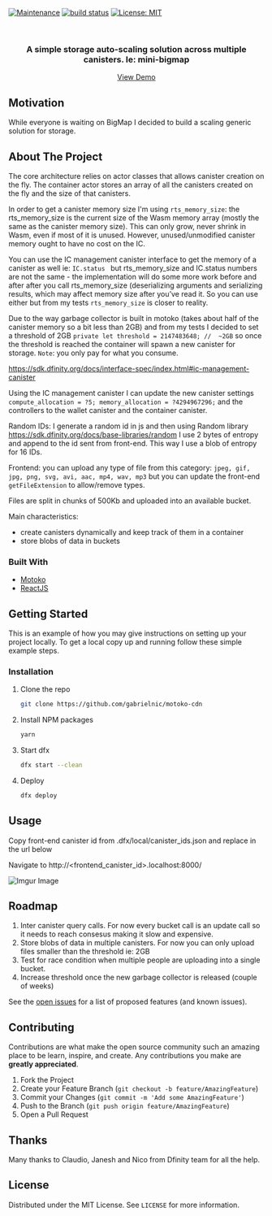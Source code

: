 [![Maintenance](https://img.shields.io/badge/Maintained%3F-yes-green.svg)](https://GitHub.com/Naereen/StrapDown.js/graphs/commit-activity)
 <a href="https://circleci.com/gh/badges/shields/tree/master">
        <img src="https://img.shields.io/circleci/project/github/badges/shields/master" alt="build status"></a>
[![License: MIT](https://img.shields.io/badge/License-MIT-yellow.svg)](https://opensource.org/licenses/MIT)




<!-- PROJECT LOGO -->
<br />
<p align="center">
  
  <h3 align="center">A simple storage auto-scaling solution across multiple canisters. Ie: mini-bigmap</h3>

  <p align="center">
    <a href="https://b2r3f-wiaaa-aaaae-aaaxa-cai.ic0.app/">View Demo</a>
  </p>
</p>

## Motivation
While everyone is waiting on BigMap I decided to build a scaling generic solution for storage. 

## About The Project
The core architecture relies on actor classes that allows canister creation on the fly. 
The container actor stores an array of all the canisters created on the fly and the size of that canisters. 

In order to get a canister memory size I'm using `rts_memory_size`: the rts_memory_size is the current size of the Wasm memory array (mostly the same as the canister memory size). This can only grow, never shrink in Wasm, even if most of it is unused. However, unused/unmodified canister memory ought to have no cost on the IC.

You can use the IC management canister interface to get the memory of a canister as well ie: `IC.status ` but rts_memory_size and IC.status numbers are not the same - the implementation will do some more work before and after after you call rts_memory_size (deserializing arguments and serializing results, which may affect memory size after you’ve read it. So you can use either but from my tests `rts_memory_size` is closer to reality. 

Due to the way garbage collector is built in motoko (takes about half of the canister memory so a bit less than 2GB) and from my tests I decided to set a threshold of 2GB  `private let threshold = 2147483648; //  ~2GB` so once the threshold is reached the container will spawn a new canister for storage. `Note`: you only pay for what you consume. 

https://sdk.dfinity.org/docs/interface-spec/index.html#ic-management-canister

Using the IC management canister I can update the new canister settings `compute_allocation = ?5; memory_allocation = ?4294967296;` and the controllers to the wallet canister and the container canister. 

Random IDs: I generate a random id in js and then using Random library https://sdk.dfinity.org/docs/base-libraries/random I use 2 bytes of entropy and append to the id sent from front-end. This way I use a blob of entropy for 16 IDs. 

Frontend: you can upload any type of file from this category: `jpeg, gif, jpg, png, svg, avi, aac, mp4, wav, mp3` but you can update the front-end `getFileExtension` to allow/remove types. 

Files are split in chunks of 500Kb and uploaded into an available bucket. 

Main characteristics:
* create canisters dynamically and keep track of them in a container
* store blobs of data in buckets 


### Built With

* [Motoko](https://sdk.dfinity.org/docs/quickstart/quickstart-intro.html)
* [ReactJS](https://reactjs.org/)

<!-- GETTING STARTED -->
## Getting Started

This is an example of how you may give instructions on setting up your project locally.
To get a local copy up and running follow these simple example steps.

### Installation

1. Clone the repo
   ```sh
   git clone https://github.com/gabrielnic/motoko-cdn
   ```
2. Install NPM packages
   ```sh
   yarn
   ```
3. Start dfx
   ```sh
   dfx start --clean
   ```
4. Deploy
   ```sh
   dfx deploy
   ```


<!-- USAGE EXAMPLES -->
## Usage
Copy front-end canister id from .dfx/local/canister_ids.json and replace in the url below
 

Navigate to http://<frontend_canister_id>.localhost:8000/

![Imgur Image](https://i.imgur.com/OGeUlz4.png)

<!-- ROADMAP -->
## Roadmap
1. Inter canister query calls. For now every bucket call is an update call so it needs to reach consesus making it slow and expensive. 
2. Store blobs of data in multiple canisters. For now you can only upload files smaller than the threshold ie: 2GB
3. Test for race condition when multiple people are uploading into a single bucket.
4. Increase threshold once the new garbage collector is released (couple of weeks)

See the [open issues](https://github.com/gabrielnic/motoko-cdn/issues) for a list of proposed features (and known issues).



<!-- CONTRIBUTING -->
## Contributing

Contributions are what make the open source community such an amazing place to be learn, inspire, and create. Any contributions you make are **greatly appreciated**.

1. Fork the Project
2. Create your Feature Branch (`git checkout -b feature/AmazingFeature`)
3. Commit your Changes (`git commit -m 'Add some AmazingFeature'`)
4. Push to the Branch (`git push origin feature/AmazingFeature`)
5. Open a Pull Request

<!-- LICENSE -->
## Thanks

Many thanks to Claudio, Janesh and Nico from Dfinity team for all the help. 



<!-- LICENSE -->
## License

Distributed under the MIT License. See `LICENSE` for more information.
